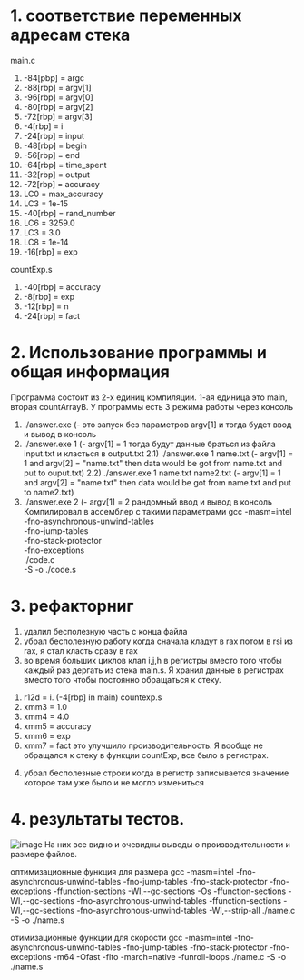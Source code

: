# 1. соответствие переменных адресам стека
main.c

1) -84[pbp] = argc
2) -88[rbp] = argv[1]
3) -96[rbp] = argv[0]
4) -80[rbp] = argv[2]
4) -72[rbp] = argv[3]
5) -4[rbp] = i
6) -24[rbp] = input
7) -48[rbp] = begin
8) -56[rbp] = end
9) -64[rbp] = time_spent
10) -32[rbp] = output
11) -72[rbp] = accuracy
12) LC0 = max_accuracy
13) LC3 = 1e-15
14) -40[rbp] = rand_number
15) LC6 = 3259.0
16) LC3 = 3.0
17) LC8 = 1e-14
18) -16[rbp] = exp

countExp.s
1) -40[rbp] = accuracy
2) -8[rbp] = exp
3) -12[rbp] = n
4) -24[rbp] = fact

# 2. Использование программы и общая информация
Программа состоит из 2-х единиц компиляции. 1-ая единица это main, вторая countArrayB. 
У программы есть 3 режима работы через консоль
1) ./answer.exe           (- это запуск без параметров argv[1] и тогда будет ввод и вывод в консоль
2) ./answer.exe 1         (- argv[1] = 1 тогда будут данные браться из файла input.txt и класться в output.txt
2.1) ./answer.exe 1 name.txt (- argv[1] = 1 and argv[2] = "name.txt" then data would be got from name.txt and put to ouput.txt)
2.2) ./answer.exe 1 name.txt name2.txt (- argv[1] = 1 and argv[2] = "name.txt" then data would be got from name.txt and put to name2.txt)
3) ./answer.exe 2         (- argv[1] = 2 рандомный ввод и вывод в консоль
Компилировал в ассемблер с такими параметрами
gcc -masm=intel \
    -fno-asynchronous-unwind-tables \
    -fno-jump-tables \
    -fno-stack-protector \
    -fno-exceptions \
    ./code.c \
    -S -o ./code.s



# 3. рефакторниг
1) удалил бесполезную часть с конца файла
2) убрал бесполезную работу когда сначала кладут в rax потом в rsi из rax, я стал класть сразу в rax
3) во время больших циклов клал i,j,h в регистры вместо того чтобы каждый раз дергать из стека
main.s. Я хранил данные в регистрах вместо того чтобы постоянно обращаться к стеку.
1. r12d = i.       (-4[rbp] in main)
countexp.s
2. xmm3 = 1.0  
3. xmm4 = 4.0  
4. xmm5 = accuracy
5. xmm6 = exp
6. xmm7 = fact
это улучшило производительность. Я вообще не обращался к стеку в функции countExp, все было в регистрах.
4) убрал бесполезные строки когда в регистр записывается значение которое там уже было и не могло измениться

# 4. результаты тестов.
![image](https://user-images.githubusercontent.com/113286731/203658080-0fe1cb01-53ff-4713-86ce-9946ba694dac.png)
На них все видно и очевидны выводы о производительности и размере файлов.



оптимизационные функция для размера
gcc -masm=intel     -fno-asynchronous-unwind-tables     -fno-jump-tables     -fno-stack-protector     -fno-exceptions             -ffunction-sections -Wl,--gc-sections -Os -ffunction-sections -Wl,--gc-sections -fno-asynchronous-unwind-tables  -ffunction-sections -Wl,--gc-sections -fno-asynchronous-unwind-tables -Wl,--strip-all  ./name.c     -S -o ./name.s


отимизационные функции для скорости
gcc -masm=intel     -fno-asynchronous-unwind-tables     -fno-jump-tables     -fno-stack-protector     -fno-exceptions            -m64 -Ofast -flto -march=native -funroll-loops   ./name.c     -S -o ./name.s
